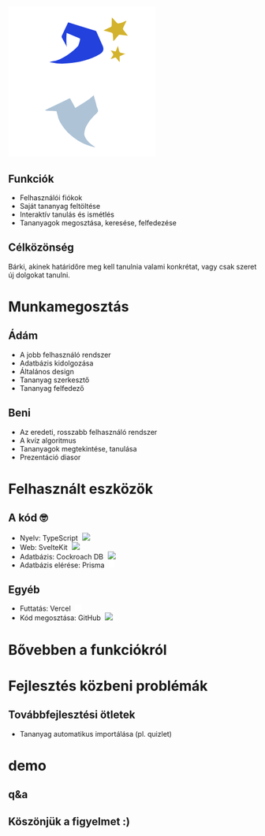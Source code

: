 # <!-- Quizard -->

## <!-- new slide without title -->

![Egy modern felhasználóbarát online oktatóprogram](logo.png)

## Funkciók

- Felhasználói fiókok
- Saját tananyag feltöltése
- Interaktív tanulás és ismétlés
- Tananyagok megosztása, keresése, felfedezése

## Célközönség

Bárki, akinek határidőre meg kell tanulnia valami konkrétat,
vagy csak szeret új dolgokat tanulni.

# Munkamegosztás

## Ádám

- A jobb felhasználó rendszer
- Adatbázis kidolgozása
- Általános design
- Tananyag szerkesztő
- Tananyag felfedező

## Beni

- Az eredeti, rosszabb felhasználó rendszer
- A kvíz algoritmus
- Tananyagok megtekintése, tanulása
- Prezentáció diasor

# Felhasznált eszközök

## A kód 🤓

<!-- - Sveltekit ![](https://upload.wikimedia.org/wikipedia/commons/1/1b/Svelte_Logo.svg){width=50px} -->

- Nyelv: TypeScript <img style="height:1em; margin:0 5px" src="https://upload.wikimedia.org/wikipedia/commons/4/4c/Typescript_logo_2020.svg">
- Web: SvelteKit <img style="height:1em; margin:0 5px" src="https://upload.wikimedia.org/wikipedia/commons/1/1b/Svelte_Logo.svg">
- Adatbázis: Cockroach DB <img style="height:1em; margin:0 5px" src="https://i.giphy.com/media/KcW0iKgbONHUxzWrIF/giphy.webp">
- Adatbázis elérése: Prisma <img style="height:1em; margin:0 5px" src="https://raw.githubusercontent.com/prisma/presskit/main/Assets/Prisma-LightSymbol.svg">

## Egyéb

- Futtatás: Vercel <img style="height:1em; margin:0 5px" src="vercel-icon.svg">
- Kód megosztása: GitHub <img style="height:1em; margin:0 5px" src="https://upload.wikimedia.org/wikipedia/commons/2/24/Github_logo_svg.svg">

# Bővebben a funkciókról
##
<!-- ... -->

# Fejlesztés közbeni problémák
##
<!-- ... -->

## Továbbfejlesztési ötletek

- Tananyag automatikus importálása (pl. quizlet)


# demo

## q&a

## Köszönjük a figyelmet :)
